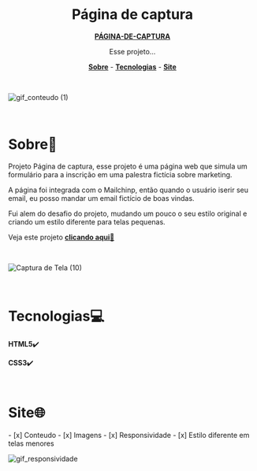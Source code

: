<h1 align="center">Página de captura</h1>
<p align="center">
<a href="https://hiagosilvaanjos.github.io/pagina-de-captura/"><strong>PÁGINA-DE-CAPTURA</strong></a>
</p>

<p align="center">
Esse projeto...
</p>

<p align="center">
    <a href="#sobre"><strong>Sobre</strong></a> -
    <a href="#tecnologias"><strong>Tecnologias</strong></a> -
    <a href="#site"><strong>Site</strong></a> 
</p>

<br>

![gif_conteudo (1)](https://user-images.githubusercontent.com/91165415/146456826-a1179353-5b9c-4e59-b175-c02dd9a85345.gif)


<br>

<h1 id="sobre">Sobre📖</h1>
<p>
Projeto Página de captura, esse projeto é uma página web que simula um formulário para a inscrição em uma palestra fictícia sobre marketing.
</p>
<p>
A página foi integrada com o Mailchinp, então quando o usuário iserir seu email, eu posso mandar um email fictício de boas vindas.
</p>
<p>
Fui alem do desafio do projeto, mudando um pouco o seu estilo original e criando um estilo diferente para telas pequenas.
</p>
<p>
Veja este projeto <a href="https://hiagosilvaanjos.github.io/pagina-de-captura/"><strong>clicando aqui</strong>🔗</a>
</p>

<br>

![Captura de Tela (10)](https://user-images.githubusercontent.com/91165415/146291110-e628fdc6-e66e-4f08-a644-56c7fcd09b41.png)

<br>

<h1 id="tecnologias">Tecnologias💻</h1>
<p><strong>HTML5</strong>✔️</p>
<p><strong>CSS3</strong>✔️</p>

<br>

<h1 id="site">Site🌐</h1>
- [x] Conteudo
- [x] Imagens
- [x] Responsividade 
- [x] Estilo diferente em telas menores

<br>

![gif_responsividade](https://user-images.githubusercontent.com/91165415/146456833-9ef344ad-8cb9-41c5-8685-0595924c8071.gif)